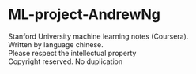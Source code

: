 # ML-project-AndrewNg
Stanford University machine learning notes (Coursera).\
Written by language chinese. \
Please respect the intellectual property\
Copyright reserved. No duplication
